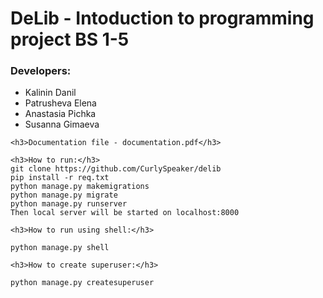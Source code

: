 <!DOCTYPE html>
<html>
<head>
	<meta charset="utf-8">
</head>
<body>
	<h1>DeLib - Intoduction to programming project BS 1-5</h1>
	<h3>Developers:</h3>
	<ul>
	<li>Kalinin Danil</li>
	<li>Patrusheva Elena</li>
	<li>Anastasia Pichka</li>
	<li>Susanna Gimaeva</li>
	</ul>

	<h3>Documentation file - documentation.pdf</h3>

	<h3>How to run:</h3>
	git clone https://github.com/CurlySpeaker/delib
	pip install -r req.txt
	python manage.py makemigrations
	python manage.py migrate
	python manage.py runserver
	Then local server will be started on localhost:8000

	<h3>How to run using shell:</h3>

	python manage.py shell

	<h3>How to create superuser:</h3>

	python manage.py createsuperuser

</body>
</html>

